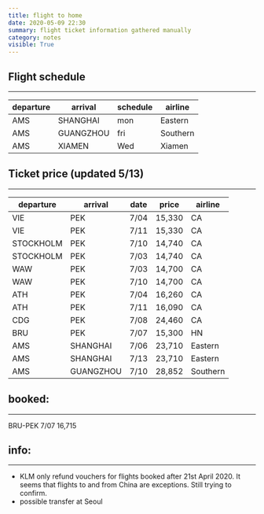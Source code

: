 ```yaml
---
title: flight to home
date: 2020-05-09 22:30
summary: flight ticket information gathered manually
category: notes
visible: True
---
```

## Flight schedule
---
| departure | arrival | schedule | airline |
| ---       | ---     | ---      | ---     |
| AMS       | SHANGHAI| mon      | Eastern |
| AMS       | GUANGZHOU| fri     | Southern|
| AMS       | XIAMEN  | Wed      | Xiamen  |

## Ticket price (updated 5/13)
---
| departure | arrival | date | price | airline |
| ---       | ---      | ---  | ---   | ---     |
| VIE       | PEK      | 7/04 | 15,330| CA      |
| VIE       | PEK      | 7/11 | 15,330| CA      |
| STOCKHOLM | PEK      | 7/10 | 14,740| CA      |
| STOCKHOLM | PEK      | 7/03 | 14,740| CA      |
| WAW       | PEK      | 7/03 | 14,700| CA      |
| WAW       | PEK      | 7/10 | 14,700| CA      |
| ATH       | PEK      | 7/04 | 16,260| CA      |
| ATH       | PEK      | 7/11 | 16,090| CA      |
| CDG       | PEK      | 7/08 | 24,460| CA      |
| BRU       | PEK      | 7/07 | 15,300| HN      | 
| AMS       | SHANGHAI | 7/06 | 23,710| Eastern |
| AMS       | SHANGHAI | 7/13 | 23,710| Eastern |
| AMS       | GUANGZHOU| 7/10 | 28,852| Southern|
## booked:
---
BRU-PEK 7/07  16,715


## info:
---
+ KLM only refund vouchers for flights booked after 21st April 2020. It seems that flights to and from China are exceptions. Still trying to confirm.
+ possible transfer at Seoul
